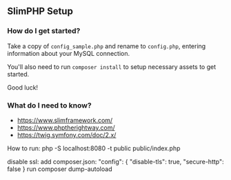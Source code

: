 ## SlimPHP Setup

### How do I get started?

Take a copy of `config_sample.php` and rename to `config.php`, entering information about your MySQL connection.

You'll also need to run `composer install` to setup necessary assets to get started.

Good luck!

### What do I need to know?

* https://www.slimframework.com/
* https://www.phptherightway.com/
* https://twig.symfony.com/doc/2.x/

How to run:
    php -S localhost:8080 -t public public/index.php



disable ssl:
add composer.json:
    "config": {
        "disable-tls": true,
        "secure-http": false
    }
 run composer dump-autoload